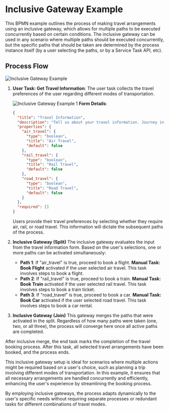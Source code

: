 # Inclusive Gateway Example

This BPMN example outlines the process of making travel arrangements using an inclusive gateway, which allows for multiple paths to be executed concurrently based on certain conditions. The inclusive gateway can be used in any scenario where multiple paths should be executed concurrently, but the specific paths that should be taken are determined by the process instance itself (by a user selecting the paths, or by a Service Task API, etc).

## Process Flow

![Inclusive Gateway Example](/images/inclusive_gateway_example.png)

1. **User Task: Get Travel Information**: The user task collects the travel preferences of the user regarding different modes of transportation.

   ![Inclusive Gateway Example 1](/images/inclusive_gateway_example1.png)
   **Form Details**:

   ```json
   {
     "title": "Travel Information",
     "description": "Tell us about your travel information. Journey includes:",
     "properties": {
       "air_travel": {
         "type": "boolean",
         "title": "Air Travel",
         "default": false
       },
       "rail_travel": {
         "type": "boolean",
         "title": "Rail Travel",
         "default": false
       },
       "road_travel": {
         "type": "boolean",
         "title": "Road Travel",
         "default": false
       }
     },
     "required": []
   }
   ```

   Users provide their travel preferences by selecting whether they require air, rail, or road travel. This information will dictate the subsequent paths of the process.

2. **Inclusive Gateway (Split)**
   The inclusive gateway evaluates the input from the travel information form. Based on the user's selections, one or more paths can be activated simultaneously:

   - **Path 1**: If "air_travel" is true, proceed to book a flight. **Manual Task: Book Flight** activated if the user selected air travel. This task involves steps to book a flight.
   - **Path 2**: If "rail_travel" is true, proceed to book a train. **Manual Task: Book Train** activated if the user selected rail travel. This task involves steps to book a train ticket.
   - **Path 3**: If "road_travel" is true, proceed to book a car. **Manual Task: Book Car** activated if the user selected road travel. This task involves steps to book a car rental.

3. **Inclusive Gateway (Join)**
   This gateway merges the paths that were activated in the split. Regardless of how many paths were taken (one, two, or all three), the process will converge here once all active paths are completed.

After inclusive merge, the end task marks the completion of the travel booking process. After this task, all selected travel arrangements have been booked, and the process ends.

This inclusive gateway setup is ideal for scenarios where multiple actions might be required based on a user's choice, such as planning a trip involving different modes of transportation. In this example, it ensures that all necessary arrangements are handled concurrently and efficiently, enhancing the user's experience by streamlining the booking process.

By employing inclusive gateways, the process adapts dynamically to the user's specific needs without requiring separate processes or redundant tasks for different combinations of travel modes.
